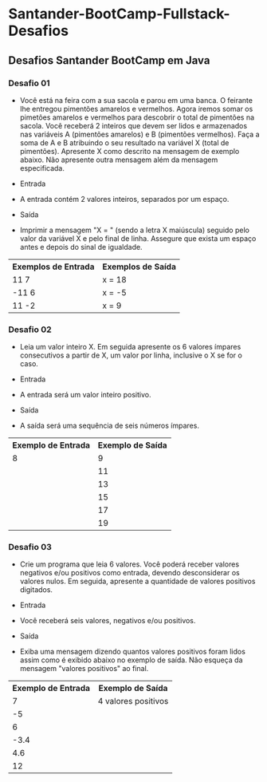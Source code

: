 # Santander-BootCamp-Fullstack-Desafios

## Desafios Santander BootCamp em Java

### Desafio 01

* Você está na feira com a sua sacola e parou em uma banca. O feirante lhe entregou pimentões amarelos e vermelhos. Agora iremos somar os pimetões amarelos e vermelhos para descobrir o total de pimentões na sacola.  Você receberá 2 inteiros que devem ser lidos e armazenados nas variáveis A (pimentões amarelos) e B (pimentões vermelhos). Faça a soma de A e B atribuindo o seu resultado na variável X (total de pimentões). Apresente X como descrito na mensagem de exemplo abaixo. Não apresente outra mensagem além da mensagem especificada.

* Entrada
* A entrada contém 2 valores inteiros, separados por um espaço.

* Saída
* Imprimir a mensagem "X = " (sendo a letra X maiúscula) seguido pelo valor da variável X e pelo final de linha. Assegure que exista um espaço antes e depois do sinal de igualdade.

 <table>
 <tr>
 <th>Exemplos de Entrada</th>
 <th>Exemplos de Saída</th>
 </tr>
 <tr>
 <td> 11  7 </td>
 <td>x =  18</td>
 </tr>
 <tr>
 <td> -11  6 </td>
 <td>x = -5</td>
 </tr>
 <tr>
 <td> 11  -2 </td>
 <td>x = 9</td>
 </tr>
</table>

### Desafio 02

* Leia um valor inteiro X. Em seguida apresente os 6 valores ímpares consecutivos a partir de X, um valor por linha, inclusive o X se for o caso.

* Entrada

* A entrada será um valor inteiro positivo.

* Saída

* A saída será uma sequência de seis números ímpares.

<table>
<tr>
<th>Exemplo de Entrada</th>
<th>Exemplo de Saída</th>
</tr>

<tr>
<td> 8 </td>
<td> 9 </td>
</tr>

<tr>
<td></td>
<td>11</td>
</tr>

<tr>
<td></td>
<td>13</td>
</tr>

<tr>
<td></td>
<td>15</td>
</tr>

<tr>
<td></td>
<td>17</td>
</tr>

<tr>
<td></td>
<td>19</td>
</tr>
</table> 

### Desafio 03

* Crie um programa que leia 6 valores. Você poderá receber valores negativos e/ou positivos como entrada, devendo desconsiderar os valores nulos. Em seguida, apresente a quantidade de valores positivos digitados.

* Entrada

* Você receberá seis valores, negativos e/ou positivos.

* Saída

* Exiba uma mensagem dizendo quantos valores positivos foram lidos assim como é exibido abaixo no exemplo de saída. Não esqueça da mensagem "valores positivos" ao final.

<table>
<tr>
<th>Exemplo de Entrada</th>
<th>Exemplo de Saída</th>
</tr>

<tr>
<td> 7 </td>
<td>4 valores positivos</td>
</tr>

<tr>
<td>-5</td>
<td></td>
</tr>

<tr>
<td>6</td>
<td></td>
</tr>

<tr>
<td>-3.4</td>
<td></td>
</tr>

<tr>
<td>4.6</td>
<td></td>
</tr>

<tr>
<td>12</td>
<td></td>
</tr>
</table>
